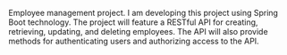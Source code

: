 Employee management project. I am developing this project using Spring Boot technology. 
The project will feature a RESTful API for creating, retrieving, updating, and deleting employees. 
The API will also provide methods for authenticating users and authorizing access to the API.
